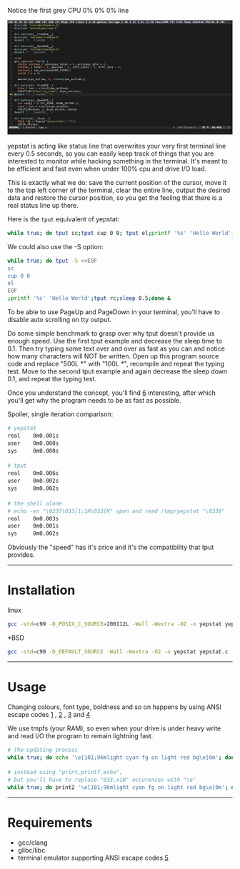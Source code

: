 Notice the first grey CPU 0% 0% 0% line

![](1.png)

yepstat is acting like status line that overwrites your very first terminal line every 0.5 seconds, so you can easily keep track of things that you are interested to monitor while hacking something in the terminal. It's meant to be efficient and fast even when under 100% cpu and drive I/O load.

This is exactly what we do: save the current position of the cursor, move it to the top left corner of the terminal, clear the entire line, output the desired data and restore the cursor position, so you get the feeling that there is a real status line up there.

Here is the `tput` equivalent of yepstat:

```bash
while true; do tput sc;tput cup 0 0; tput el;printf '%s' 'Hello World';tput rc;sleep 0.5;done &
```

We could also use the -S option:

```bash
while true; do tput -S <<EOF
sc
cup 0 0
el
EOF
;printf '%s' 'Hello World';tput rc;sleep 0.5;done &
```

To be able to use PageUp and PageDown in your terminal, you'll have to disable auto scrolling on tty output.

Do some simple benchmark to grasp over why tput doesn't provide us enough speed. Use the first tput example and decrease the sleep time to 0.1. Then try typing some text over and over as fast as you can and notice how many characters will NOT be written. Open up this program source code and replace "500L *" with "100L *", recompile and repeat the typing test. Move to the second tput example and again decrease the sleep down 0.1, and repeat the typing test.

Once you understand the concept, you'll find [6] interesting, after which you'll get why the program needs to be as fast as possible.

Spoiler, single iteration comparison:

```bash
# yepstat
real    0m0.001s
user    0m0.000s
sys     0m0.000s

# tput
real    0m0.006s
user    0m0.002s
sys     0m0.002s

# the shell alone
# echo -en "\0337\033[1;1H\033[K" open and read /tmp/yepstat "\0338"
real    0m0.003s
user    0m0.001s
sys     0m0.002s
```

Obviously the "speed" has it's price and it's the compatibility that tput provides.

---

# Installation

linux

```bash
gcc -std=c99 -D_POSIX_C_SOURCE=200112L -Wall -Wextra -O2 -o yepstat yepstat.c
```

\*BSD

```bash
gcc -std=c99 -D_DEFAULT_SOURCE -Wall -Wextra -O2 -o yepstat yepstat.c
```

---

# Usage

Changing colours, font type, boldness and so on happens by using ANSI escape codes [1] , [2] , [3] and [4]

We use tmpfs (your RAM), so even when your drive is under heavy write and read I/O the program to remain lightning fast.

```bash
# The updating process
while true; do echo '\e[101;96mlight cyan fg on light red bg\e[0m'; done | ./yepstat &

# instead using "print,printf,echo",
# but you'll have to replace "033,x1B" occurences with "\e"
while true; do print2 '\e[101;96mlight cyan fg on light red bg\e[0m'; done | ./yepstat &
```

---

# Requirements

* gcc/clang
* glibc/libc
* terminal emulator supporting ANSI escape codes [5]

[1]: https://en.wikipedia.org/wiki/ANSI_escape_code
[2]: http://www.growingwiththeweb.com/2015/05/colours-in-gnome-terminal.html
[3]: http://www.tldp.org/HOWTO/Bash-Prompt-HOWTO/c327.html
[4]: https://stackoverflow.com/questions/5947742/how-to-change-the-output-color-of-echo-in-linux/23006365
[5]: https://en.wikipedia.org/wiki/List_of_terminal_emulators
[6]: https://unix.stackexchange.com/questions/116629/how-do-keyboard-input-and-text-output-work
